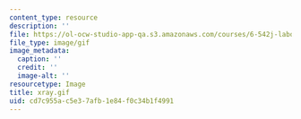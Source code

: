 ```yaml
---
content_type: resource
description: ''
file: https://ol-ocw-studio-app-qa.s3.amazonaws.com/courses/6-542j-laboratory-on-the-physiology-acoustics-and-perception-of-speech-fall-2005/cd7c955ac5e37afb1e84f0c34b1f4991_xray.gif
file_type: image/gif
image_metadata:
  caption: ''
  credit: ''
  image-alt: ''
resourcetype: Image
title: xray.gif
uid: cd7c955a-c5e3-7afb-1e84-f0c34b1f4991
---
```

